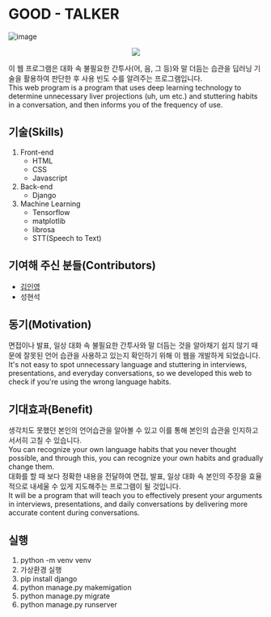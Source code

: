 # GOOD - TALKER
![image](https://user-images.githubusercontent.com/73435545/130448216-a68fcece-d914-44f3-9aa6-1b29061fc73f.PNG)
<p align="center">
    <img src="https://user-images.githubusercontent.com/73435545/130449513-313f6657-a673-4e10-8aaa-3b219ba5ba5e.PNG
">
</p>


이 웹 프로그램은 대화 속 불필요한 간투사(어, 음, 그 등)와 말 더듬는 습관을 딥러닝 기술을 활용하여 판단한 후 사용 빈도 수를 알려주는 프로그램입니다.  
This web program is a program that uses deep learning technology to determine unnecessary liver projections (uh, um etc.) and stuttering habits in a conversation, and then informs you of the frequency of use.

## 기술(Skills)
1. Front-end
    - HTML
    - CSS
    - Javascript
2. Back-end
    - Django
3. Machine Learning
    - Tensorflow
    - matplotlib
    - librosa
    - STT(Speech to Text)

## 기여해 주신 분들(Contributors)
* [김인영](https://github.com/BBIYAC)
* 성현석

## 동기(Motivation)
면접이나 발표, 일상 대화 속 불필요한 간투사와 말 더듬는 것을 알아채기 쉽지 않기 때문에 잘못된 언어 습관을 사용하고 있는지 확인하기 위해 이 웹을 개발하게 되었습니다.  
It's not easy to spot unnecessary language and stuttering in interviews, presentations, and everyday conversations, so we developed this web to check if you're using the wrong language habits.

## 기대효과(Benefit)
생각치도 못했던 본인의 언어습관을 알아볼 수 있고 이를 통해 본인의 습관을 인지하고 서서히 고칠 수 있습니다.  
You can recognize your own language habits that you never thought possible, and through this, you can recognize your own habits and gradually change them.  
대화를 할 때 보다 정확한 내용을 전달하여 면접, 발표, 일상 대화 속 본인의 주장을 효율적으로 내세울 수 있게 지도해주는 프로그램이 될 것입니다.  
It will be a program that will teach you to effectively present your arguments in interviews, presentations, and daily conversations by delivering more accurate content during conversations.

## 실행
1. python -m venv venv
2. 가상환경 실행
3. pip install django
4. python manage.py makemigation
5. python manage.py migrate
6. python manage.py runserver
